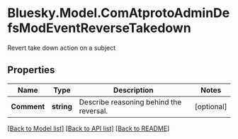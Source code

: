 # Bluesky.Model.ComAtprotoAdminDefsModEventReverseTakedown
Revert take down action on a subject

## Properties

Name | Type | Description | Notes
------------ | ------------- | ------------- | -------------
**Comment** | **string** | Describe reasoning behind the reversal. | [optional] 

[[Back to Model list]](../README.md#documentation-for-models) [[Back to API list]](../README.md#documentation-for-api-endpoints) [[Back to README]](../README.md)

